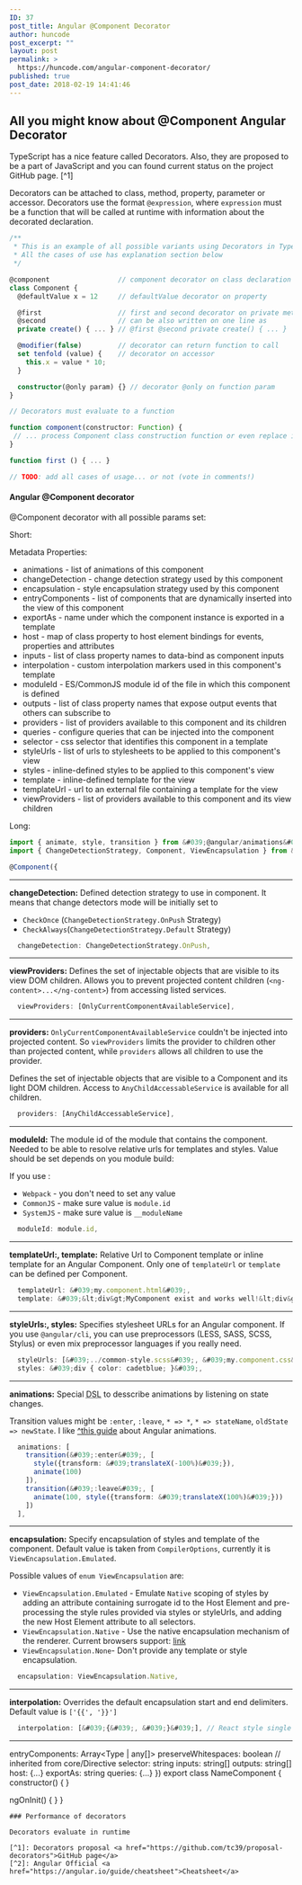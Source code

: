 ```yaml
---
ID: 37
post_title: Angular @Component Decorator
author: huncode
post_excerpt: ""
layout: post
permalink: >
  https://huncode.com/angular-component-decorator/
published: true
post_date: 2018-02-19 14:41:46
---
```

## All you might know about @Component Angular Decorator
TypeScript has a nice feature called Decorators. Also, they are proposed to be a part of JavaScript and you can found current status on the project GitHub page. [^1]

Decorators can be attached to class, method, property, parameter or accessor.
Decorators use the format `@expression`, where `expression` must be a function that will be called at runtime with information about the decorated declaration.

```typescript
/**
 * This is an example of all possible variants using Decorators in TypeScript
 * All the cases of use has explanation section below
 */

@component                 // component decorator on class declaration
class Component {
  @defaultValue x = 12     // defaultValue decorator on property

  @first                   // first and second decorator on private method, 
  @second                  // can be also written on one line as
  private create() { ... } // @first @second private create() { ... }

  @modifier(false)         // decorator can return function to call
  set tenfold (value) {    // decorator on accessor
    this.x = value * 10;
  }

  constructor(@only param) {} // decorator @only on function param
}

// Decorators must evaluate to a function

function component(constructor: Function) {
 // ... process Component class construction function or even replace it
}

function first () { ... }

// TODO: add all cases of usage... or not (vote in comments!)

```

#### Angular @Component decorator
@Component decorator with all possible params set:

Short:

Metadata Properties:
- animations - list of animations of this component
- changeDetection - change detection strategy used by this component
- encapsulation - style encapsulation strategy used by this component
- entryComponents - list of components that are dynamically inserted into the view of this component
- exportAs - name under which the component instance is exported in a template
- host - map of class property to host element bindings for events, properties and attributes
- inputs - list of class property names to data-bind as component inputs
- interpolation - custom interpolation markers used in this component's template
- moduleId - ES/CommonJS module id of the file in which this component is defined
- outputs - list of class property names that expose output events that others can subscribe to
- providers - list of providers available to this component and its children
- queries - configure queries that can be injected into the component
- selector - css selector that identifies this component in a template
- styleUrls - list of urls to stylesheets to be applied to this component's view
- styles - inline-defined styles to be applied to this component's view
- template - inline-defined template for the view
- templateUrl - url to an external file containing a template for the view
- viewProviders - list of providers available to this component and its view children

Long:

```typescript
import { animate, style, transition } from &#039;@angular/animations&#039;;
import { ChangeDetectionStrategy, Component, ViewEncapsulation } from &#039;@angular/core&#039;;

@Component({
```
---
  **changeDetection:** Defined detection strategy to use in component. It means that change detectors mode will be initially set to
  - `CheckOnce` (`ChangeDetectionStrategy.OnPush` Strategy)
  - `CheckAlways`(`ChangeDetectionStrategy.Default` Strategy)

```typescript
  changeDetection: ChangeDetectionStrategy.OnPush,
```
---
  **viewProviders:** Defines the set of injectable objects that are visible to its view DOM children.
  Allows you to prevent projected content children (`<ng-content>...</ng-content>`) from accessing listed services.

```typescript
  viewProviders: [OnlyCurrentComponentAvailableService],
```
---
  **providers:** `OnlyCurrentComponentAvailableService` couldn't be injected into projected content.
  So `viewProviders` limits the provider to children other than projected content, while `providers` allows all children to use the provider.

  Defines the set of injectable objects that are visible to a Component and its light DOM children.
  Access to `AnyChildAccessableService` is available for all children.

```typescript
  providers: [AnyChildAccessableService],
```
---
  **moduleId:** The module id of the module that contains the component. Needed to be able to resolve relative urls for templates and styles. Value should be set depends on you module build:

  If you use :
  - `Webpack` - you don't need to set any value
  - `CommonJS` - make sure value is `module.id`
  - `SystemJS` - make sure value is `__moduleName`

```typescript
  moduleId: module.id,
```
---
  **templateUrl:, template:** Relative Url to Component template or inline template for an Angular Component. Only one of `templateUrl` or `template` can be defined per Component.

```typescript
  templateUrl: &#039;my.component.html&#039;,
  template: &#039;&lt;div&gt;MyComponent exist and works well!&lt;div&gt;&#039;,
```
---
  **styleUrls:, styles:** Specifies stylesheet URLs for an Angular component.
  If you use `@angular/cli`, you can use preprocessors (LESS, SASS, SCSS, Stylus) or even mix preprocessor languages if you really need.

```typescript
  styleUrls: [&#039;../common-style.scss&#039;, &#039;my.component.css&#039;],
  styles: &#039;div { color: cadetblue; }&#039;,
```
---
  **animations:**  Special <abbr title="Domain Specific Language">DSL</abbr> to desscribe animations by listening on state changes.

  Transition values might be `:enter`, `:leave`, `* => *`, `* => stateName`, `oldState => newState`.
  I like [^this guide](https://www.yearofmoo.com/2017/06/new-wave-of-animation-features.html) about Angular animations.

```typescript
  animations: [
    transition(&#039;:enter&#039;, [
      style({transform: &#039;translateX(-100%)&#039;}),
      animate(100)
    ]),
    transition(&#039;:leave&#039;, [
      animate(100, style({transform: &#039;translateX(100%)&#039;}))
    ])
  ],
```
---
  **encapsulation:** Specify encapsulation of styles and template of the component.
  Default value is taken from `CompilerOptions`, currently it is `ViewEncapsulation.Emulated`.

  Possible values of `enum ViewEncapsulation` are:
  - `ViewEncapsulation.Emulated` - Emulate `Native` scoping of styles by adding an attribute containing surrogate id to the Host Element and pre-processing the style rules provided via styles or styleUrls, and adding the new Host Element attribute to all selectors.
  - `ViewEncapsulation.Native` - Use the native encapsulation mechanism of the renderer. Current browsers support: [link](https://caniuse.com/#feat=shadowdom)
  - `ViewEncapsulation.None`- Don't provide any template or style encapsulation.

```typescript
  encapsulation: ViewEncapsulation.Native,
```
---
  **interpolation:**
  Overrides the default encapsulation start and end delimiters. Default value is `['{{', '}}']`

```typescript  
  interpolation: [&#039;{&#039;, &#039;}&#039;], // React style single brace delimiters
```
---
  entryComponents: Array<Type<any> | any[]>
  preserveWhitespaces: boolean
  // inherited from core/Directive
  selector: string
  inputs: string[]
  outputs: string[]
  host: {...}
  exportAs: string
  queries: {...}
})
export class NameComponent {
  constructor() { }

  ngOnInit() { }
}
```
### Performance of decorators

Decorators evaluate in runtime

[^1]: Decorators proposal <a href="https://github.com/tc39/proposal-decorators">GitHub page</a>
[^2]: Angular Official <a href="https://angular.io/guide/cheatsheet">Cheatsheet</a>